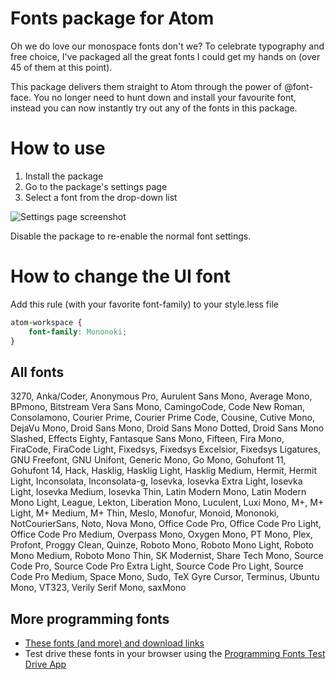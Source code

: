 # Fonts package for Atom

Oh we do love our monospace fonts don't we? To celebrate typography and free choice, I've packaged all the great fonts I could get my hands on (over 45 of them at this point).

This package delivers them straight to Atom through the power of @font-face. You no longer need to hunt down and install your favourite font, instead you can now instantly try out any of the fonts in this package.

# How to use

1.  Install the package
2.  Go to the package's settings page
3.  Select a font from the drop-down list

![Settings page screenshot](https://raw.githubusercontent.com/braver/fonts/master/howto.jpg)

Disable the package to re-enable the normal font settings.

# How to change the UI font

Add this rule (with your favorite font-family) to your style.less file

```css
atom-workspace {
    font-family: Mononoki;
}
```

## All fonts

<!-- BEGIN FONTS -->
3270, Anka/Coder, Anonymous Pro, Aurulent Sans Mono, Average Mono, BPmono, Bitstream Vera Sans Mono, CamingoCode, Code New Roman, Consolamono, Courier Prime, Courier Prime Code, Cousine, Cutive Mono, DejaVu Mono, Droid Sans Mono, Droid Sans Mono Dotted, Droid Sans Mono Slashed, Effects Eighty, Fantasque Sans Mono, Fifteen, Fira Mono, FiraCode, FiraCode Light, Fixedsys, Fixedsys Excelsior, Fixedsys Ligatures, GNU Freefont, GNU Unifont, Generic Mono, Go Mono, Gohufont 11, Gohufont 14, Hack, Hasklig, Hasklig Light, Hasklig Medium, Hermit, Hermit Light, Inconsolata, Inconsolata-g, Iosevka, Iosevka Extra Light, Iosevka Light, Iosevka Medium, Iosevka Thin, Latin Modern Mono, Latin Modern Mono Light, League, Lekton, Liberation Mono, Luculent, Luxi Mono, M+, M+ Light, M+ Medium, M+ Thin, Meslo, Monofur, Monoid, Mononoki, NotCourierSans, Noto, Nova Mono, Office Code Pro, Office Code Pro Light, Office Code Pro Medium, Overpass Mono, Oxygen Mono, PT Mono, Plex, Profont, Proggy Clean, Quinze, Roboto Mono, Roboto Mono Light, Roboto Mono Medium, Roboto Mono Thin, SK Modernist, Share Tech Mono, Source Code Pro, Source Code Pro Extra Light, Source Code Pro Light, Source Code Pro Medium, Space Mono, Sudo, TeX Gyre Cursor, Terminus, Ubuntu Mono, VT323, Verily Serif Mono, saxMono
<!-- END FONTS -->


## More programming fonts

-   [These fonts (and more) and download links](http://programmingfonts.org/list)
-   Test drive these fonts in your browser using the [Programming Fonts Test Drive App](http://app.programmingfonts.org)
